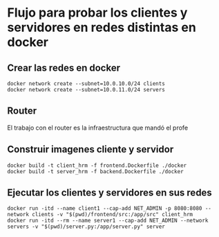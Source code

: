 # Flujo para probar los clientes y servidores en redes distintas en docker

## Crear las redes en docker
```
docker network create --subnet=10.0.10.0/24 clients
docker network create --subnet=10.0.11.0/24 servers
```

## Router

El trabajo con el router es la infraestructura que mandó el profe

## Construir imagenes cliente y servidor

```
docker build -t client_hrm -f frontend.Dockerfile ./docker
docker build -t server_hrm -f backend.Dockerfile ./docker
```

## Ejecutar los clientes y servidores en sus redes
```
docker run -itd --name client1 --cap-add NET_ADMIN -p 8080:8080 --network clients -v "$(pwd)/frontend/src:/app/src" client_hrm
docker run -itd --rm --name server1 --cap-add NET_ADMIN --network servers -v "$(pwd)/server.py:/app/server.py" server
```
